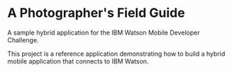 A Photographer's Field Guide
===

A sample hybrid application for the IBM Watson Mobile Developer Challenge.

This project is a reference application demonstrating how to build a hybrid mobile application that connects to IBM Watson.
